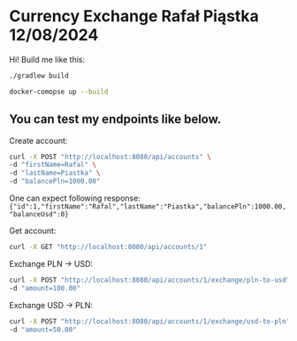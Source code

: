 # Currency Exchange Rafał Piąstka 12/08/2024
Hi! Build me like this:

```sh
./gradlew build
```

```sh
docker-comopse up --build
```

## You can test my endpoints like below.
Create account:
```sh
curl -X POST "http://localhost:8080/api/accounts" \
-d "firstName=Rafal" \
-d "lastName=Piastka" \
-d "balancePln=1000.00"
```

One can expect following response:
`{"id":1,"firstName":"Rafal","lastName":"Piastka","balancePln":1000.00,"balanceUsd":0}`

Get account:
```sh
curl -X GET "http://localhost:8080/api/accounts/1" 
```

Exchange PLN -> USD:
```sh
curl -X POST "http://localhost:8080/api/accounts/1/exchange/pln-to-usd" \
-d "amount=100.00"
```

Exchange USD -> PLN:
```sh
curl -X POST "http://localhost:8080/api/accounts/1/exchange/usd-to-pln" \
-d "amount=50.00"
```
